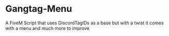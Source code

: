 # Gangtag-Menu
A FiveM Script that uses DiscordTagIDs as a base but with a twist it comes with a menu and much more to improve
